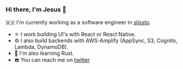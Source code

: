 ### Hi there, I'm Jesus 👋

🇲🇽 I'm currently working as a software engineer in [slissto](https://www.slissto.com).
- ⚛️ I work building UI's with React or React Native.
- ⚙️ I also build backends with AWS-Amplify (AppSync, S3, Cognito, Lambda, DynamoDB).
- 🦀 I'm also learning Rust.
- ☎️ You can reach me on [twitter](https://www.twitter.com/jesusacovam)
<!--
**jesuscovam/jesuscovam** is a ✨ _special_ ✨ repository because its `README.md` (this file) appears on your GitHub profile.

Here are some ideas to get you started:

- 🔭 I’m currently working on ...
- 🌱 I’m currently learning ...
- 👯 I’m looking to collaborate on ...
- 🤔 I’m looking for help with ...
- 💬 Ask me about ...
- 📫 How to reach me: ...
- 😄 Pronouns: ...
- ⚡ Fun fact: ...
-->
